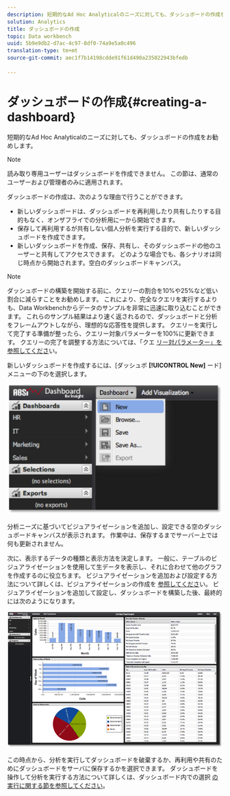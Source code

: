 ```yaml
---
description: 短期的なAd Hoc Analyticalのニーズに対しても、ダッシュボードの作成をお勧めします。
solution: Analytics
title: ダッシュボードの作成
topic: Data workbench
uuid: 5b9e9db2-d7ac-4c97-8df0-74a9e5a0c496
translation-type: tm+mt
source-git-commit: aec1f7b14198cdde91f61d490a235022943bfedb

---
```



# ダッシュボードの作成{#creating-a-dashboard}

短期的なAd Hoc Analyticalのニーズに対しても、ダッシュボードの作成をお勧めします。

>[!NOTE]
>
>読み取り専用ユーザーはダッシュボードを作成できません。 この節は、通常のユーザーおよび管理者のみに適用されます。

ダッシュボードの作成は、次のような理由で行うことができます。

* 新しいダッシュボードは、ダッシュボードを再利用したり共有したりする目的もなく、オンザフライでの分析用に一から開始できます。
* 保存して再利用するが共有しない個人分析を実行する目的で、新しいダッシュボードを作成できます。
* 新しいダッシュボードを作成、保存、共有し、そのダッシュボードの他のユーザーと共有してアクセスできます。 どのような場合でも、各シナリオは同じ時点から開始されます。空白のダッシュボードキャンバス。

>[!NOTE]
>
>ダッシュボードの構築を開始する前に、クエリーの割合を10%や25%など低い割合に減らすことをお勧めします。 これにより、完全なクエリを実行するよりも、Data Workbenchからデータのサンプルを非常に迅速に取り込むことができます。 これらのサンプル結果はより速く返されるので、ダッシュボードと分析をフレームアウトしながら、理想的な応答性を提供します。 クエリーを実行して完了する準備が整ったら、クエリー対象パラメーターを100%に更新できます。 クエリーの完了を調整する方法については、「クエ [リー対パラメーター」を参照してくださ](../../../home/c-adobe-data-workbench-dashboard/c-dashboards/c-query-to-parameter.md#concept-33db106e28bc4108bca9e8d0a440d323)い。

新しいダッシュボードを作成するには、[ダッシュボ **[!UICONTROL New]** ード]メニューの下のを選択します。

![](assets/new_dashboard.png)

分析ニーズに基づいてビジュアライゼーションを追加し、設定できる空のダッシュボードキャンバスが表示されます。 作業中は、保存するまでサーバー上では何も更新されません。

次に、表示するデータの種類と表示方法を決定します。 一般に、テーブルのビジュアライゼーションを使用して生データを表示し、それに合わせて他のグラフを作成するのに役立ちます。 ビジュアライゼーションを追加および設定する方法について詳しくは、ビジュアライゼーションの作成を [参照してくださ](../../../home/c-adobe-data-workbench-dashboard/c-visualizations/t-creating-visualizations.md#task-c6f1d20fa2484aeeb9a8487625054ecf)い。 ビジュアライゼーションを追加して設定し、ダッシュボードを構築した後、最終的には次のようになります。

![](assets/after_configure.png)

この時点から、分析を実行してダッシュボードを破棄するか、再利用や共有のためにダッシュボードをサーバに保存するかを選択できます。 ダッシュボードを操作して分析を実行する方法について詳しくは、ダッシュボード内での選択 [の実行に関する節を参照してください](../../../home/c-adobe-data-workbench-dashboard/c-making-selections-within-the-dashboard/c-making-selections-within-the-dashboard.md#concept-0989862de0044cc4bbfd7f4441275fc4)。

